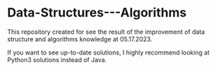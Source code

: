# Data-Structures---Algorithms

This repository created for see the result of the improvement of data structure and algorithms knowledge at 05.17.2023.

If you want to see up-to-date solutions, I highly recommend looking at Python3 solutions instead of Java.
